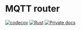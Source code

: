 # MQTT router

[![codecov](https://codecov.io/gh/dmweis/mqtt-router/branch/main/graph/badge.svg)](https://codecov.io/gh/dmweis/mqtt-router)
[![Rust](https://github.com/dmweis/mqtt-router/workflows/Rust/badge.svg)](https://github.com/dmweis/mqtt-router/actions)
[![Private docs](https://github.com/dmweis/mqtt-router/workflows/Deploy%20Docs%20to%20GitHub%20Pages/badge.svg)](https://davidweis.dev/mqtt-router/mqtt_router/index.html)
